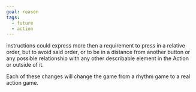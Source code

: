 ```yaml
---
goal: reason
tags:
  - future
  - action
---
```

instructions could express more then a requirement to press in a relative order, but to avoid said order, or to be in a distance from another button or any possible relationship with any other describable element in the Action or outside of it.

Each of these changes will change the game from a rhythm game to a real action game.
